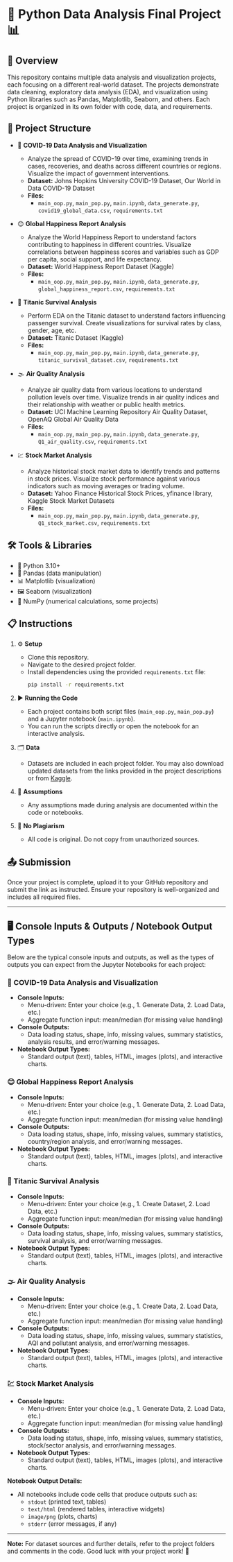 
# 🐍 Python Data Analysis Final Project 📊

## 📝 Overview
This repository contains multiple data analysis and visualization projects, each focusing on a different real-world dataset. The projects demonstrate data cleaning, exploratory data analysis (EDA), and visualization using Python libraries such as Pandas, Matplotlib, Seaborn, and others. Each project is organized in its own folder with code, data, and requirements.

## 📁 Project Structure


- 🦠 **COVID-19 Data Analysis and Visualization**
	- Analyze the spread of COVID-19 over time, examining trends in cases, recoveries, and deaths across different countries or regions. Visualize the impact of government interventions.
	- **Dataset:** Johns Hopkins University COVID-19 Dataset, Our World in Data COVID-19 Dataset
	- **Files:**
		- `main_oop.py`, `main_pop.py`, `main.ipynb`, `data_generate.py`, `covid19_global_data.csv`, `requirements.txt`

- 😊 **Global Happiness Report Analysis**
	- Analyze the World Happiness Report to understand factors contributing to happiness in different countries. Visualize correlations between happiness scores and variables such as GDP per capita, social support, and life expectancy.
	- **Dataset:** World Happiness Report Dataset (Kaggle)
	- **Files:**
		- `main_oop.py`, `main_pop.py`, `main.ipynb`, `data_generate.py`, `global_happiness_report.csv`, `requirements.txt`

- 🚢 **Titanic Survival Analysis**
	- Perform EDA on the Titanic dataset to understand factors influencing passenger survival. Create visualizations for survival rates by class, gender, age, etc.
	- **Dataset:** Titanic Dataset (Kaggle)
	- **Files:**
		- `main_oop.py`, `main_pop.py`, `main.ipynb`, `data_generate.py`, `titanic_survival_dataset.csv`, `requirements.txt`

- 🌫️ **Air Quality Analysis**
	- Analyze air quality data from various locations to understand pollution levels over time. Visualize trends in air quality indices and their relationship with weather or public health metrics.
	- **Dataset:** UCI Machine Learning Repository Air Quality Dataset, OpenAQ Global Air Quality Data
	- **Files:**
		- `main_oop.py`, `main_pop.py`, `main.ipynb`, `data_generate.py`, `Q1_air_quality.csv`, `requirements.txt`

- 💹 **Stock Market Analysis**
	- Analyze historical stock market data to identify trends and patterns in stock prices. Visualize stock performance against various indicators such as moving averages or trading volume.
	- **Dataset:** Yahoo Finance Historical Stock Prices, yfinance library, Kaggle Stock Market Datasets
	- **Files:**
		- `main_oop.py`, `main_pop.py`, `main.ipynb`, `data_generate.py`, `Q1_stock_market.csv`, `requirements.txt`

## 🛠️ Tools & Libraries
- 🐍 Python 3.10+
- 🐼 Pandas (data manipulation)
- 📊 Matplotlib (visualization)
- 🖼️ Seaborn (visualization)
- 🔢 NumPy (numerical calculations, some projects)

## 📋 Instructions

1. ⚙️ **Setup**
	- Clone this repository.
	- Navigate to the desired project folder.
	- Install dependencies using the provided `requirements.txt` file:
	  ```bash
	  pip install -r requirements.txt
	  ```

2. ▶️ **Running the Code**
	- Each project contains both script files (`main_oop.py`, `main_pop.py`) and a Jupyter notebook (`main.ipynb`).
	- You can run the scripts directly or open the notebook for an interactive analysis.

3. 🗂️ **Data**
	- Datasets are included in each project folder. You may also download updated datasets from the links provided in the project descriptions or from [Kaggle](https://www.kaggle.com/).

4. 📝 **Assumptions**
	- Any assumptions made during analysis are documented within the code or notebooks.

5. 🚫 **No Plagiarism**
	- All code is original. Do not copy from unauthorized sources.

## 📤 Submission
Once your project is complete, upload it to your GitHub repository and submit the link as instructed. Ensure your repository is well-organized and includes all required files.

---


## 🖥️ Console Inputs & Outputs / Notebook Output Types

Below are the typical console inputs and outputs, as well as the types of outputs you can expect from the Jupyter Notebooks for each project:

### 🦠 COVID-19 Data Analysis and Visualization
- **Console Inputs:**
	- Menu-driven: Enter your choice (e.g., 1. Generate Data, 2. Load Data, etc.)
	- Aggregate function input: mean/median (for missing value handling)
- **Console Outputs:**
	- Data loading status, shape, info, missing values, summary statistics, analysis results, and error/warning messages.
- **Notebook Output Types:**
	- Standard output (text), tables, HTML, images (plots), and interactive charts.

### 😊 Global Happiness Report Analysis
- **Console Inputs:**
	- Menu-driven: Enter your choice (e.g., 1. Generate Data, 2. Load Data, etc.)
	- Aggregate function input: mean/median (for missing value handling)
- **Console Outputs:**
	- Data loading status, shape, info, missing values, summary statistics, country/region analysis, and error/warning messages.
- **Notebook Output Types:**
	- Standard output (text), tables, HTML, images (plots), and interactive charts.

### 🚢 Titanic Survival Analysis
- **Console Inputs:**
	- Menu-driven: Enter your choice (e.g., 1. Create Dataset, 2. Load Data, etc.)
	- Aggregate function input: mean/median (for missing value handling)
- **Console Outputs:**
	- Data loading status, shape, info, missing values, summary statistics, survival analysis, and error/warning messages.
- **Notebook Output Types:**
	- Standard output (text), tables, HTML, images (plots), and interactive charts.

### 🌫️ Air Quality Analysis
- **Console Inputs:**
	- Menu-driven: Enter your choice (e.g., 1. Create Data, 2. Load Data, etc.)
	- Aggregate function input: mean/median (for missing value handling)
- **Console Outputs:**
	- Data loading status, shape, info, missing values, summary statistics, AQI and pollutant analysis, and error/warning messages.
- **Notebook Output Types:**
	- Standard output (text), tables, HTML, images (plots), and interactive charts.

### 💹 Stock Market Analysis
- **Console Inputs:**
	- Menu-driven: Enter your choice (e.g., 1. Generate Data, 2. Load Data, etc.)
	- Aggregate function input: mean/median (for missing value handling)
- **Console Outputs:**
	- Data loading status, shape, info, missing values, summary statistics, stock/sector analysis, and error/warning messages.
- **Notebook Output Types:**
	- Standard output (text), tables, HTML, images (plots), and interactive charts.

**Notebook Output Details:**
- All notebooks include code cells that produce outputs such as:
	- `stdout` (printed text, tables)
	- `text/html` (rendered tables, interactive widgets)
	- `image/png` (plots, charts)
	- `stderr` (error messages, if any)

---
**Note:** For dataset sources and further details, refer to the project folders and comments in the code. Good luck with your project work! 🚀
